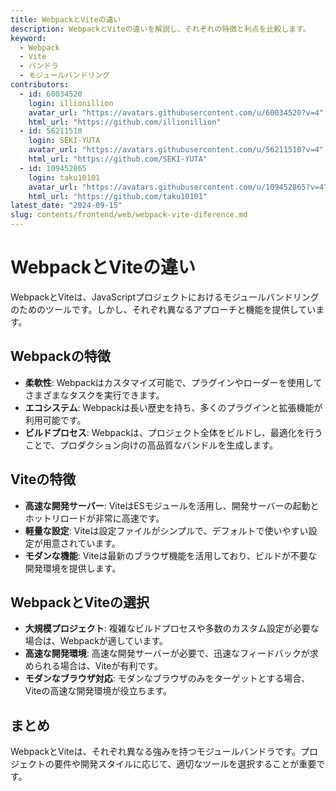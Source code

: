```yaml
---
title: WebpackとViteの違い
description: WebpackとViteの違いを解説し、それぞれの特徴と利点を比較します。
keyword:
  - Webpack
  - Vite
  - バンドラ
  - モジュールバンドリング
contributors:
  - id: 60034520
    login: illionillion
    avatar_url: "https://avatars.githubusercontent.com/u/60034520?v=4"
    html_url: "https://github.com/illionillion"
  - id: 56211510
    login: SEKI-YUTA
    avatar_url: "https://avatars.githubusercontent.com/u/56211510?v=4"
    html_url: "https://github.com/SEKI-YUTA"
  - id: 109452865
    login: taku10101
    avatar_url: "https://avatars.githubusercontent.com/u/109452865?v=4"
    html_url: "https://github.com/taku10101"
latest_date: "2024-09-15"
slug: contents/frontend/web/webpack-vite-diference.md
---
```


# WebpackとViteの違い

WebpackとViteは、JavaScriptプロジェクトにおけるモジュールバンドリングのためのツールです。しかし、それぞれ異なるアプローチと機能を提供しています。

## Webpackの特徴

- **柔軟性**: Webpackはカスタマイズ可能で、プラグインやローダーを使用してさまざまなタスクを実行できます。
- **エコシステム**: Webpackは長い歴史を持ち、多くのプラグインと拡張機能が利用可能です。
- **ビルドプロセス**: Webpackは、プロジェクト全体をビルドし、最適化を行うことで、プロダクション向けの高品質なバンドルを生成します。

## Viteの特徴

- **高速な開発サーバー**: ViteはESモジュールを活用し、開発サーバーの起動とホットリロードが非常に高速です。
- **軽量な設定**: Viteは設定ファイルがシンプルで、デフォルトで使いやすい設定が用意されています。
- **モダンな機能**: Viteは最新のブラウザ機能を活用しており、ビルドが不要な開発環境を提供します。

## WebpackとViteの選択

- **大規模プロジェクト**: 複雑なビルドプロセスや多数のカスタム設定が必要な場合は、Webpackが適しています。
- **高速な開発環境**: 高速な開発サーバーが必要で、迅速なフィードバックが求められる場合は、Viteが有利です。
- **モダンなブラウザ対応**: モダンなブラウザのみをターゲットとする場合、Viteの高速な開発環境が役立ちます。

## まとめ

WebpackとViteは、それぞれ異なる強みを持つモジュールバンドラです。プロジェクトの要件や開発スタイルに応じて、適切なツールを選択することが重要です。
